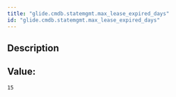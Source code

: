 ```yaml
---
title: "glide.cmdb.statemgmt.max_lease_expired_days"
id: "glide.cmdb.statemgmt.max_lease_expired_days"
---
```

## Description



## Value: 
```
15
```